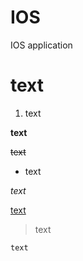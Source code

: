 # IOS
IOS application 
# text


1. text


**text**


~~text~~


* text


*text*


[text]()


> text


`text`

